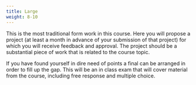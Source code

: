 ```yaml
---
title: Large
weight: 8-10
---
```


This is the most traditional form work in this course. Here you will propose a project (at least a month in advance of your submission of that project) for which you will receive feedback and approval. The project should be a substantial piece of work that is related to the course topic.

If you have found yourself in dire need of points a final can be arranged in order to fill up the gap. This will be an in class exam that will cover material from the course, including free response and multiple choice.
